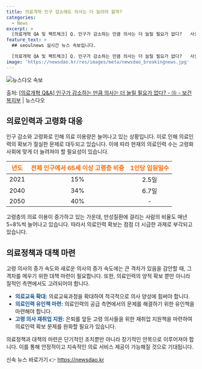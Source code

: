 ```yaml
---
title: 의료개혁 인구 감소에도 의사는 더 늘려야 할까?
categories:
  - News
excerpt: >
  [의료개혁 QA 및 팩트체크] Q. 인구가 감소하는 만큼 의사는 더 늘릴 필요가 없다?   사실이 아닙니다.…
feature_text: >
  ## seoulnews 실시간 뉴스 속보입니다.

  [의료개혁 QA 및 팩트체크] Q. 인구가 감소하는 만큼 의사는 더 늘릴 필요가 없다?   사실이 아닙니다.…
image: 'https://newsdao.kr/res/images/meta/newsdao_breakingnews.jpg'
---
```


![뉴스다오 속보](https://newsdao.kr/res/images/meta/newsdao_breakingnews.jpg)

<p>출처: <a href="https://newsdao.kr/3447" rel="dofollow">[의료개혁 Q&A] 인구가 감소하는 만큼 의사는 더 늘릴 필요가 없다? - ⑬ - 보건복지부</a> | 뉴스다오</p>

<h2 data-ke-size="size26">의료인력과 고령화 대응</h2>
<p data-ke-size="size16">인구 감소와 고령화로 인해 의료 이용량은 늘어나고 있는 상황입니다. 이로 인해 의료인력의 확보가 절실한 문제로 대두되고 있습니다. 이에 따라 현재의 의료인력 수는 고령화 사회에 맞게 더 늘려져야 할 필요성이 있습니다.</p> 

<table>
  <thead>
    <tr>
      <th><span style="color: #ff6600;"><b>년도</b></span></th>
      <th><span style="color: #ff6600;"><b>전체 인구에서 65세 이상 고령층 비중</b></span></th>
      <th><span style="color: #ff6600;"><b>1인당 입원일수</b></span></th>
    </tr>
  </thead>
  <tbody>
    <tr>
      <td style="text-align: center; height: 17px;">2021</td>
      <td style="text-align: center; height: 17px;">15%</td>
      <td style="text-align: center; height: 17px;">2.5일</td>
    </tr>
    <tr>
      <td style="text-align: center; height: 17px;">2040</td>
      <td style="text-align: center; height: 17px;">34%</td>
      <td style="text-align: center; height: 17px;">6.7일</td>
    </tr>
    <tr>
      <td style="text-align: center; height: 17px;">2050</td>
      <td style="text-align: center; height: 17px;">40%</td>
      <td style="text-align: center; height: 17px;">-</td>
    </tr>
  </tbody>
</table>

<p data-ke-size="size16">고령층의 의료 이용이 증가하고 있는 가운데, 만성질환에 걸리는 사람의 비율도 매년 5~8%씩 늘어나고 있습니다. 따라서 의료인력 확보는 점점 더 시급한 과제로 부각되고 있습니다.</p>

<h2 data-ke-size="size26">의료정책과 대책 마련</h2>
<p data-ke-size="size16">고령 의사의 증가 속도와 새로운 의사의 증가 속도에는 큰 격차가 있음을 감안할 때, 그 격차를 메우기 위한 대책 마련이 필요합니다. 또한, 의료인력의 양적 확보 뿐만 아니라 질적인 측면에서도 고려되어야 합니다.</p>

<ul>
  <li><span style="color: #1a5490;"><b>의료교육 확대:</b></span> 의료교육과정을 확대하여 적극적으로 의사 양성에 힘써야 합니다.</li>
  <li><span style="color: #1a5490;"><b>의료인력 유인책 마련:</b></span> 의료인력의 공급 측면에서의 문제를 해결하기 위한 유인책을 마련해야 합니다.</li>
  <li><span style="color: #1a5490;"><b>고령 의사 재취업 지원:</b></span> 은퇴를 앞둔 고령 의사들을 위한 재취업 지원책을 마련하여 의료인력 확보 문제를 완화할 필요가 있습니다.</li>
</ul>

<p data-ke-size="size16">의료정책과 대책의 마련은 단기적인 조치뿐만 아니라 장기적인 안목으로 이루어져야 합니다. 이를 통해 안정적이고 지속적인 의료 서비스 제공이 가능해질 것으로 기대됩니다.</p> 

신속 뉴스 바로가기 👉 <a href="https://newsdao.kr" rel="dofollow">https://newsdao.kr</a>


